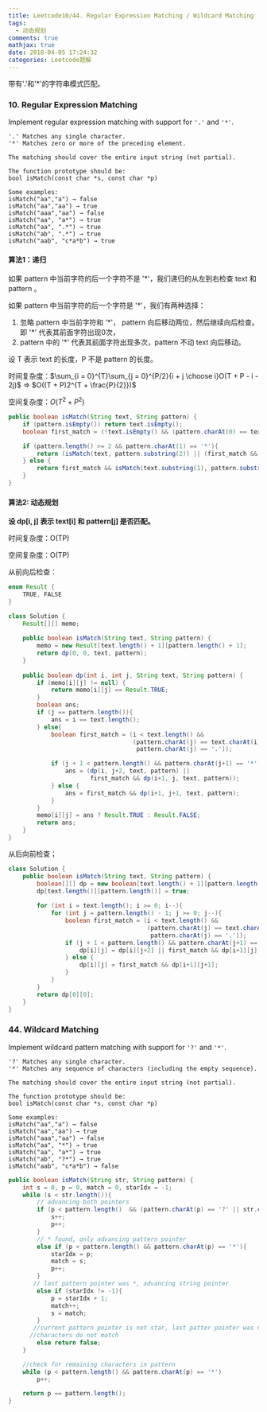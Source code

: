 ```yaml
---
title: Leetcode10/44. Regular Expression Matching / Wildcard Matching
tags:
  - 动态规划
comments: true
mathjax: true
date: 2018-04-05 17:24:32
categories: Leetcode题解
---
```


带有'.'和'*'的字符串模式匹配。

<!-- more -->

### 10. Regular Expression Matching

Implement regular expression matching with support for `'.'` and `'*'`.

```
'.' Matches any single character.
'*' Matches zero or more of the preceding element.

The matching should cover the entire input string (not partial).

The function prototype should be:
bool isMatch(const char *s, const char *p)

Some examples:
isMatch("aa","a") → false
isMatch("aa","aa") → true
isMatch("aaa","aa") → false
isMatch("aa", "a*") → true
isMatch("aa", ".*") → true
isMatch("ab", ".*") → true
isMatch("aab", "c*a*b") → true
```

#### 算法1：递归

如果 pattern 中当前字符的后一个字符不是 '*'，我们递归的从左到右检查 text 和 pattern 。

如果 pattern 中当前字符的后一个字符是 '*'，我们有两种选择：

1. 忽略 pattern 中当前字符和 '\*'， pattern 向后移动两位，然后继续向后检查。即 '*' 代表其前面字符出现0次，
2. pattern 中的 '*' 代表其前面字符出现多次，pattern 不动 text 向后移动。

设 T 表示 text 的长度，P 不是 pattern 的长度。

时间复杂度：$\sum_{i = 0}^{T}\sum_{j = 0}^{P/2}{i + j \choose i}O(T + P - i - 2j)$ => $O((T + P)2^{T + \frac{P}{2}})$

空间复杂度：$O(T^2 + P^2)$

```java
public boolean isMatch(String text, String pattern) {
    if (pattern.isEmpty()) return text.isEmpty();
    boolean first_match = (!text.isEmpty() && (pattern.charAt(0) == text.charAt(0) || pattern.charAt(0) == '.'));

    if (pattern.length() >= 2 && pattern.charAt(1) == '*'){
        return (isMatch(text, pattern.substring(2)) || (first_match && isMatch(text.substring(1), pattern)));
    } else {
        return first_match && isMatch(text.substring(1), pattern.substring(1));
    }
}
```



#### 算法2: 动态规划

**设 dp[i, j] 表示 text[i] 和 pattern[j] 是否匹配。**

时间复杂度：O(TP)

空间复杂度：O(TP)

从前向后检查：

```java
enum Result {
    TRUE, FALSE
}

class Solution {
    Result[][] memo;
        
    public boolean isMatch(String text, String pattern) {
        memo = new Result[text.length() + 1][pattern.length() + 1];
        return dp(0, 0, text, pattern);
    }
    
    public boolean dp(int i, int j, String text, String pattern) {
        if (memo[i][j] != null) {
            return memo[i][j] == Result.TRUE;
        }
        boolean ans;
        if (j == pattern.length()){
            ans = i == text.length();
        } else{
            boolean first_match = (i < text.length() && 
                                   (pattern.charAt(j) == text.charAt(i) ||
                                    pattern.charAt(j) == '.'));

            if (j + 1 < pattern.length() && pattern.charAt(j+1) == '*'){
                ans = (dp(i, j+2, text, pattern) || 
                       first_match && dp(i+1, j, text, pattern));
            } else {
                ans = first_match && dp(i+1, j+1, text, pattern);
            }
        }
        memo[i][j] = ans ? Result.TRUE : Result.FALSE;
        return ans;
    }
}
```

从后向前检查；

```java
class Solution {
    public boolean isMatch(String text, String pattern) {
        boolean[][] dp = new boolean[text.length() + 1][pattern.length() + 1];
        dp[text.length()][pattern.length()] = true;
        
        for (int i = text.length(); i >= 0; i--){
            for (int j = pattern.length() - 1; j >= 0; j--){
                boolean first_match = (i < text.length() && 
                                       (pattern.charAt(j) == text.charAt(i) ||
                                        pattern.charAt(j) == '.'));
                if (j + 1 < pattern.length() && pattern.charAt(j+1) == '*'){
                    dp[i][j] = dp[i][j+2] || first_match && dp[i+1][j];
                } else {
                    dp[i][j] = first_match && dp[i+1][j+1];
                }
            }
        }
        return dp[0][0];
    }
}
```



### 44. Wildcard Matching

Implement wildcard pattern matching with support for `'?'` and `'*'`.

```
'?' Matches any single character.
'*' Matches any sequence of characters (including the empty sequence).

The matching should cover the entire input string (not partial).

The function prototype should be:
bool isMatch(const char *s, const char *p)

Some examples:
isMatch("aa","a") → false
isMatch("aa","aa") → true
isMatch("aaa","aa") → false
isMatch("aa", "*") → true
isMatch("aa", "a*") → true
isMatch("ab", "?*") → true
isMatch("aab", "c*a*b") → false
```



```java
public boolean isMatch(String str, String pattern) {
    int s = 0, p = 0, match = 0, starIdx = -1;            
    while (s < str.length()){
        // advancing both pointers
        if (p < pattern.length()  && (pattern.charAt(p) == '?' || str.charAt(s) == pattern.charAt(p))){
            s++;
            p++;
        }
        // * found, only advancing pattern pointer
        else if (p < pattern.length() && pattern.charAt(p) == '*'){
            starIdx = p;
            match = s;
            p++;
        }
       // last pattern pointer was *, advancing string pointer
        else if (starIdx != -1){
            p = starIdx + 1;
            match++;
            s = match;
        }
       //current pattern pointer is not star, last patter pointer was not *
      //characters do not match
        else return false;
    }

    //check for remaining characters in pattern
    while (p < pattern.length() && pattern.charAt(p) == '*')
        p++;

    return p == pattern.length();
}
```

